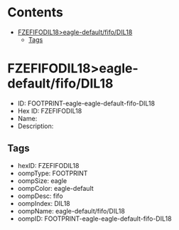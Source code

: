 



Contents
========

* [FZEFIFODIL18>eagle-default/fifo/DIL18](#fzefifodil18eagle-defaultfifodil18)
	* [Tags](#tags)

# FZEFIFODIL18>eagle-default/fifo/DIL18

- ID: FOOTPRINT-eagle-eagle-default-fifo-DIL18
- Hex ID: FZEFIFODIL18
- Name: 
- Description: 

## Tags

- hexID: FZEFIFODIL18
- oompType: FOOTPRINT
- oompSize: eagle
- oompColor: eagle-default
- oompDesc: fifo
- oompIndex: DIL18
- oompName: eagle-default/fifo/DIL18
- oompID: FOOTPRINT-eagle-eagle-default-fifo-DIL18

